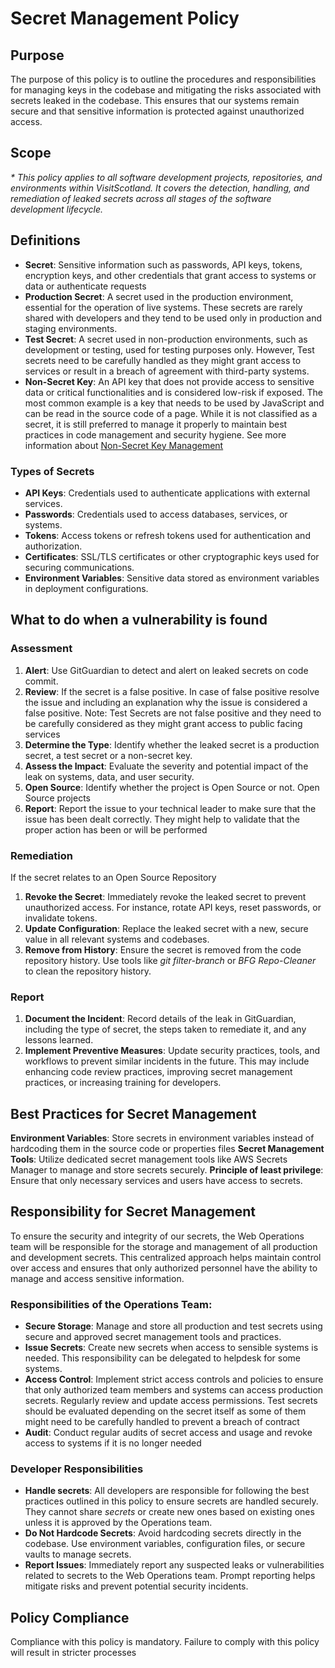 Secret Management Policy
=============================

## Purpose

The purpose of this policy is to outline the procedures and responsibilities for managing keys in the codebase and 
mitigating the risks associated with secrets leaked in the codebase. This ensures that our systems remain secure and 
that sensitive information is protected against unauthorized access.

##  Scope

_* This policy applies to all software development projects, repositories, and environments within VisitScotland. It 
covers the detection, handling, and remediation of leaked secrets across all stages of the software development 
lifecycle._

## Definitions

- **Secret**: Sensitive information such as passwords, API keys, tokens, encryption keys, and other credentials that 
  grant access to systems or data or authenticate requests
- **Production Secret**: A secret used in the production environment, essential for the operation of live systems. These
  secrets are rarely shared with developers and they tend to be used only in production and staging environments.
- **Test Secret**: A secret used in non-production environments, such as development or testing, used for testing 
  purposes only. However, Test secrets need to be carefully handled as they might grant access to services or result in
  a breach of agreement with third-party systems. 
- **Non-Secret Key**: An API key that does not provide access to sensitive data or critical functionalities and is 
  considered low-risk if exposed. The most common example is a key that needs to be used by JavaScript and can be read 
  in the source code of a page. While it is not classified as a secret, it is still preferred to manage it properly to 
  maintain best practices in code management and security hygiene. See more information about 
  [Non-Secret Key Management](key-management.md)

### Types of Secrets

- **API Keys**: Credentials used to authenticate applications with external services.
- **Passwords**: Credentials used to access databases, services, or systems.
- **Tokens**: Access tokens or refresh tokens used for authentication and authorization.
- **Certificates**: SSL/TLS certificates or other cryptographic keys used for securing communications.
- **Environment Variables**: Sensitive data stored as environment variables in deployment configurations.


## What to do when a vulnerability is found

### Assessment

1. **Alert**: Use GitGuardian to detect and alert on leaked secrets on code commit.  
2. **Review**: If the secret is a false positive. In case of false positive resolve the issue and including an 
   explanation why the issue is considered a false positive. Note: Test Secrets are not false positive and they need to
   be carefully considered as they might grant access to public facing services
3. **Determine the Type**: Identify whether the leaked secret is a production secret, a test secret or a non-secret key.
4. **Assess the Impact**: Evaluate the severity and potential impact of the leak on systems, data, and user security.
5. **Open Source**: Identify whether the project is Open Source or not. Open Source projects
6. **Report**: Report the issue to your technical leader to make sure that the issue has been dealt correctly. They 
   might help to validate that the proper action has been or will be performed
   
### Remediation
If the secret relates to an Open Source Repository
1. **Revoke the Secret**: Immediately revoke the leaked secret to prevent unauthorized access. For instance, rotate API 
   keys, reset passwords, or invalidate tokens.
2. **Update Configuration**: Replace the leaked secret with a new, secure value in all relevant systems and codebases.
3. **Remove from History**: Ensure the secret is removed from the code repository history. Use tools like 
 _git filter-branch_ or _BFG Repo-Cleaner_ to clean the repository history.


### Report
1. **Document the Incident**: Record details of the leak in GitGuardian, including the type of secret, the steps taken 
   to remediate it, and any lessons learned. 
2. **Implement Preventive Measures**: Update security practices, tools, and workflows to prevent similar incidents in 
   the future. This may include enhancing code review practices, improving secret management practices, or increasing 
   training for developers.

## Best Practices for Secret Management

   **Environment Variables**: Store secrets in environment variables instead of hardcoding them in the source code or
   properties files
   **Secret Management Tools**: Utilize dedicated secret management tools like AWS Secrets Manager to manage and store 
   secrets securely.
   **Principle of least privilege**: Ensure that only necessary services and users have access to secrets.


## Responsibility for Secret Management

To ensure the security and integrity of our secrets, the Web Operations team will be responsible for the storage and 
management of all production and development secrets. This centralized approach helps maintain control over access and 
ensures that only authorized personnel have the ability to manage and access sensitive information.

### Responsibilities of the Operations Team:

- **Secure Storage**: Manage and store all production and test secrets using secure and approved secret management tools 
  and practices.
- **Issue Secrets**: Create new secrets when access to sensible systems is needed. This responsibility can be delegated
  to helpdesk for some systems.
- **Access Control**: Implement strict access controls and policies to ensure that only authorized team members and 
  systems can access production secrets. Regularly review and update access permissions. Test secrets should be 
  evaluated depending on the secret itself as some of them might need to be carefully handled to prevent a breach of 
  contract
- **Audit**: Conduct regular audits of secret access and usage and revoke access to systems if it is no longer needed

### Developer Responsibilities

- **Handle secrets**: All developers are responsible for following the best practices outlined in this policy to ensure 
  secrets are handled securely. They cannot share _secrets_ or create new ones based on existing ones unless it is 
  approved by the Operations team.
- **Do Not Hardcode Secrets**: Avoid hardcoding secrets directly in the codebase. Use environment variables, 
  configuration files, or secure vaults to manage secrets.
- **Report Issues**: Immediately report any suspected leaks or vulnerabilities related to secrets to the Web Operations 
  team. Prompt reporting helps mitigate risks and prevent potential security incidents.

## Policy Compliance
Compliance with this policy is mandatory. Failure to comply with this policy will result in stricter processes
